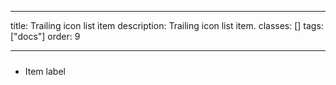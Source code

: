 <!--
 *              © 2025 Visa
 *
 * Licensed under the Apache License, Version 2.0 (the "License");
 * you may not use this file except in compliance with the License.
 * You may obtain a copy of the License at
 *
 *         http://www.apache.org/licenses/LICENSE-2.0
 *
 * Unless required by applicable law or agreed to in writing, software
 * distributed under the License is distributed on an "AS IS" BASIS,
 * WITHOUT WARRANTIES OR CONDITIONS OF ANY KIND, either express or implied.
 * See the License for the specific language governing permissions and
 * limitations under the License.
 *
 -->

---

title: Trailing icon list item
description: Trailing icon list item.
classes: []
tags: ["docs"]
order: 9

---

<ul style="max-inline-size: 343px;">
    <li class="v-surface v-px-8 v-py-6 v-flex v-align-items-center v-justify-content-between v-typography-label-large" style="min-block-size: 64px">
        <span>Item label</span>
        <svg class="v-icon v-icon-generic v-icon-low" height="24" viewbox="0 0 24 24" width="24" style="color: var(--palette-default-active-subtle)">
            <use href="#generic-information-low">
            </use>
        </svg>
    </li>
</ul>

